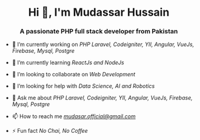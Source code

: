 <h1 align="center">Hi 👋, I'm Mudassar Hussain</h1>
<h3 align="center">A passionate PHP full stack developer from Pakistan</h3>

- 🔭 I’m currently working on *PHP Laravel, Codeigniter, YII, Angular, VueJs, Firebase, Mysql, Postgre*

- 🌱 I’m currently learning *ReactJs and NodeJs*

- 👯 I’m looking to collaborate on *Web Development*

- 🤝 I’m looking for help with *Data Science, AI and Robotics*

- 💬 Ask me about *PHP Laravel, Codeigniter, YII, Angular, VueJs, Firebase, Mysql, Postgre*

- 📫 How to reach me *mudasar.official@gmail.com*

- ⚡ Fun fact *No Chai, No Coffee*
